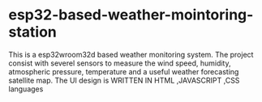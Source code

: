 # esp32-based-weather-mointoring-station
This is  a esp32wroom32d based weather monitoring system. The project consist with severel sensors to measure the wind speed, humidity, atmospheric pressure, temperature and a  useful weather forecasting satellite map. The UI design is WRITTEN IN HTML ,JAVASCRIPT ,CSS languages 

